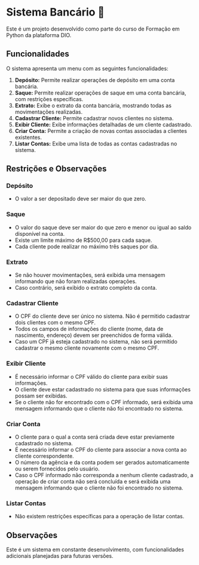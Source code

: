 # Sistema Bancário 🏦

Este é um projeto desenvolvido como parte do curso de Formação em Python da plataforma DIO.

## Funcionalidades

O sistema apresenta um menu com as seguintes funcionalidades:

1. **Depósito:** Permite realizar operações de depósito em uma conta bancária.
2. **Saque:** Permite realizar operações de saque em uma conta bancária, com restrições específicas.
3. **Extrato:** Exibe o extrato da conta bancária, mostrando todas as movimentações realizadas.
4. **Cadastrar Cliente:** Permite cadastrar novos clientes no sistema.
5. **Exibir Cliente:** Exibe informações detalhadas de um cliente cadastrado.
6. **Criar Conta:** Permite a criação de novas contas associadas a clientes existentes.
7. **Listar Contas:** Exibe uma lista de todas as contas cadastradas no sistema.

## Restrições e Observações

### Depósito

- O valor a ser depositado deve ser maior do que zero.

### Saque

- O valor do saque deve ser maior do que zero e menor ou igual ao saldo disponível na conta.
- Existe um limite máximo de R$500,00 para cada saque.
- Cada cliente pode realizar no máximo três saques por dia.

### Extrato

- Se não houver movimentações, será exibida uma mensagem informando que não foram realizadas operações.
- Caso contrário, será exibido o extrato completo da conta.

### Cadastrar Cliente

- O CPF do cliente deve ser único no sistema. Não é permitido cadastrar dois clientes com o mesmo CPF.
- Todos os campos de informações do cliente (nome, data de nascimento, endereço) devem ser preenchidos de forma válida.
- Caso um CPF já esteja cadastrado no sistema, não será permitido cadastrar o mesmo cliente novamente com o mesmo CPF.

### Exibir Cliente

- É necessário informar o CPF válido do cliente para exibir suas informações.
- O cliente deve estar cadastrado no sistema para que suas informações possam ser exibidas.
- Se o cliente não for encontrado com o CPF informado, será exibida uma mensagem informando que o cliente não foi encontrado no sistema.

### Criar Conta

- O cliente para o qual a conta será criada deve estar previamente cadastrado no sistema.
- É necessário informar o CPF do cliente para associar a nova conta ao cliente correspondente.
- O número da agência e da conta podem ser gerados automaticamente ou serem fornecidos pelo usuário.
- Caso o CPF informado não corresponda a nenhum cliente cadastrado, a operação de criar conta não será concluída e será exibida uma mensagem informando que o cliente não foi encontrado no sistema.

### Listar Contas

- Não existem restrições específicas para a operação de listar contas.

## Observações

Este é um sistema em constante desenvolvimento, com funcionalidades adicionais planejadas para futuras versões.
